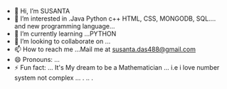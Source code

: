 - 👋 Hi, I’m SUSANTA
- 👀 I’m interested in .Java Python c++ HTML, CSS, MONGODB, SQL.... and new programming language... 
- 🌱 I’m currently learning ...PYTHON
- 💞️ I’m looking to collaborate on ...
- 📫 How to reach me ...Mail me at susanta.das488@gmail.com
- 😄 Pronouns: ...
- ⚡ Fun fact: ... It's My dream to be a Mathematician ... i.e i love number system not complex ... . .. .

<!---
SUSANTA488/SUSANTA488 is a ✨ special ✨ repository because its `README.md` (this file) appears on your GitHub profile.
You can click the Preview link to take a look at your changes.
--->
